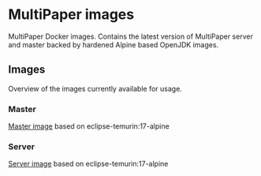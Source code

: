 # MultiPaper images

MultiPaper Docker images.
Contains the latest version of MultiPaper server and master backed by hardened Alpine based OpenJDK images.

## Images
Overview of the images currently available for usage.

### Master
[Master image](https://hub.docker.com/r/shogun1903/multipaper-master-velocity) based on eclipse-temurin:17-alpine

### Server
[Server image](https://hub.docker.com/r/shogun1903/multipaper-server) based on eclipse-temurin:17-alpine
